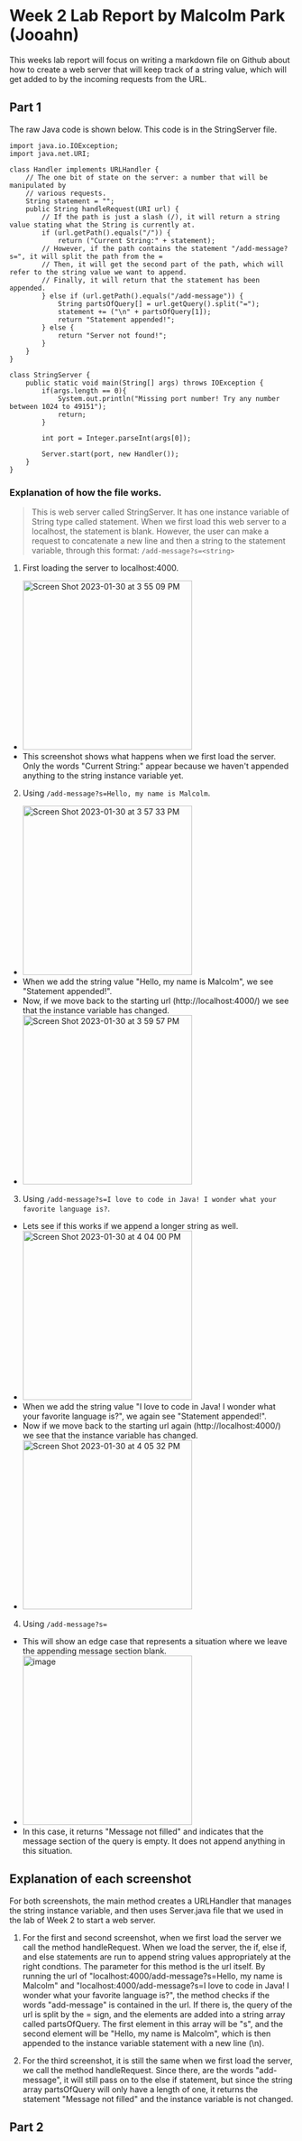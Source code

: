 # **Week 2 Lab Report** by Malcolm Park (Jooahn)

This weeks lab report will focus on writing a markdown file on Github about how to create a web server that will keep track of a string value, which
will get added to by the incoming requests from the URL.

## Part 1
The raw Java code is shown below. This code is in the StringServer file.
```
import java.io.IOException;
import java.net.URI;

class Handler implements URLHandler {
    // The one bit of state on the server: a number that will be manipulated by
    // various requests.
    String statement = "";
    public String handleRequest(URI url) {
        // If the path is just a slash (/), it will return a string value stating what the String is currently at.
        if (url.getPath().equals("/")) {
            return ("Current String:" + statement);
        // However, if the path contains the statement "/add-message?s=", it will split the path from the =
        // Then, it will get the second part of the path, which will refer to the string value we want to append.
        // Finally, it will return that the statement has been appended.
        } else if (url.getPath().equals("/add-message")) {
            String partsOfQuery[] = url.getQuery().split("=");
            statement += ("\n" + partsOfQuery[1]);
            return "Statement appended!";
        } else {
            return "Server not found!";
        }
    }
}

class StringServer {
    public static void main(String[] args) throws IOException {
        if(args.length == 0){
            System.out.println("Missing port number! Try any number between 1024 to 49151");
            return;
        }

        int port = Integer.parseInt(args[0]);

        Server.start(port, new Handler());
    }
}
```

### Explanation of how the file works. 
> This is web server called StringServer. It has one instance variable of String type called statement.
> When we first load this web server to a localhost, the statement is blank. However, the user can make
> a request to concatenate a new line and then a string to the statement variable, through this format:
> `/add-message?s=<string>`

1. First loading the server to localhost:4000.
- <img width="300" alt="Screen Shot 2023-01-30 at 3 55 09 PM" src="https://user-images.githubusercontent.com/122580137/215623544-7e09227c-7ba9-40d5-b783-9191a4c896b8.png">
- This screenshot shows what happens when we first load the server. Only the words "Current String:" appear because we haven't
appended anything to the string instance variable yet.
2. Using `/add-message?s=Hello, my name is Malcolm`.
- <img width="300" alt="Screen Shot 2023-01-30 at 3 57 33 PM" src="https://user-images.githubusercontent.com/122580137/215623798-b32c2245-e3fd-4540-ba6d-122d6330add3.png">
- When we add the string value "Hello, my name is Malcolm", we see "Statement appended!".
- Now, if we move back to the starting url (http://localhost:4000/) we see that the instance variable has changed.
- <img width="300" alt="Screen Shot 2023-01-30 at 3 59 57 PM" src="https://user-images.githubusercontent.com/122580137/215624128-88999a69-9cd6-4f27-b09b-54dda4c9df6a.png">
3. Using `/add-message?s=I love to code in Java! I wonder what your favorite language is?`.
- Lets see if this works if we append a longer string as well.
- <img width="300" alt="Screen Shot 2023-01-30 at 4 04 00 PM" src="https://user-images.githubusercontent.com/122580137/215624587-ca157608-b12a-4963-90c6-1591832e7b72.png">
- When we add the string value "I love to code in Java! I wonder what your favorite language is?", we again see
"Statement appended!".
- Now if we move back to the starting url again (http://localhost:4000/) we see that the instance variable has changed.
- <img width="300" alt="Screen Shot 2023-01-30 at 4 05 32 PM" src="https://user-images.githubusercontent.com/122580137/215624744-4c74e829-fbbe-4611-9c14-5c214f6c29bb.png">
4. Using `/add-message?s=`
- This will show an edge case that represents a situation where we leave the appending message section blank.
- <img width="300" alt="image" src="https://user-images.githubusercontent.com/122580137/215628224-7c17eb69-aa64-4eba-a006-9551b58794a9.png">
- In this case, it returns "Message not filled" and indicates that the message section of the query is empty. It does not append
anything in this situation.


## Explanation of each screenshot
For both screenshots, the main method creates a URLHandler that manages the string instance variable, and then uses Server.java file
that we used in the lab of Week 2 to start a web server.
1. For the first and second screenshot, when we first load the server we call the method handleRequest. When we load the server, the 
if, else if, and else statements are run to append string values appropriately at the right condtions. The parameter for this
method is the url itself. By running the url of "localhost:4000/add-message?s=Hello, my name is Malcolm" and
"localhost:4000/add-message?s=I love to code in Java! I wonder what your favorite language is?", the method checks if the 
words "add-message" is contained in the url. If there is, the query of the url is split by the = sign, and the elements are 
added into a string array called partsOfQuery. The first element in this array will be "s", and the second element will be
 "Hello, my name is Malcolm", which is then appended to the instance variable statement with a new line (\n).

2. For the third screenshot, it is still the same when we first load the server, we call the method handleRequest. Since there,
 are the words "add-message", it will still pass on to the else if statement, but since the string array partsOfQuery will only
 have a length of one, it returns the statement "Message not filled" and the instance variable is not changed.

## Part 2


